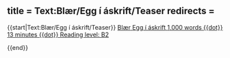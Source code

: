 title = Text:Blær/Egg í áskrift/Teaser
redirects =
---

{{start|Text:Blær/Egg í áskrift/Teaser}}
<a href="https://punktur.egill.xyz/egg.html" class="frontpage-box-with-image">
<span class="frontpage-box-description">
<span class="div">
<span class="div frontpage-box-author">Blær</span>
<span class="div frontpage-box-title">Egg í áskrift</span>
<span class="div frontpage-box-subtitle">1,000 words {{dot}} 13 minutes {{dot}} Reading level: B2</span>
</span>
</span>
<span class="div frontpage-box-image" style="background-image:url({{fullurl:Special:Redirect/file/Júlíus bóndi.jpg|height=200}})"></span>
</a>

{{end}}